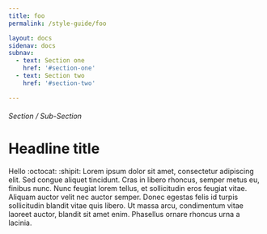 ```yaml
---
title: foo
permalink: /style-guide/foo

layout: docs
sidenav: docs
subnav:
  - text: Section one
    href: '#section-one'
  - text: Section two
    href: '#section-two'

---
```


###### Section / Sub-Section
# Headline title

Hello :octocat: :shipit: Lorem ipsum dolor sit amet, consectetur adipiscing elit. Sed congue aliquet tincidunt. Cras in libero rhoncus, semper metus eu, finibus nunc. Nunc feugiat lorem tellus, et sollicitudin eros feugiat vitae. Aliquam auctor velit nec auctor semper. Donec egestas felis id turpis sollicitudin blandit vitae quis libero. Ut massa arcu, condimentum vitae laoreet auctor, blandit sit amet enim. Phasellus ornare rhoncus urna a lacinia.